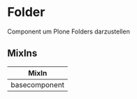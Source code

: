 # Folder

Component um Plone Folders darzustellen

## MixIns

<!-- @vuese:Folder:mixIns:start -->
|MixIn|
|---|
|basecomponent|

<!-- @vuese:Folder:mixIns:end -->



